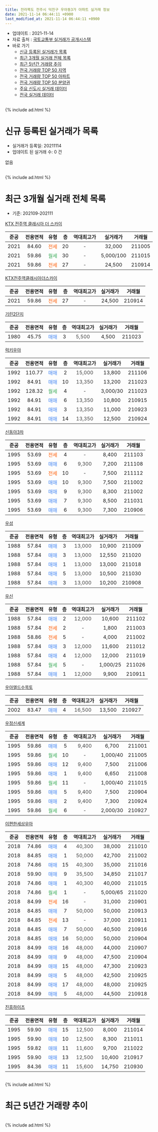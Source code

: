 ```yaml
---
title: 전라북도 전주시 덕진구 우아동3가 아파트 실거래 정보
date: 2021-11-14 06:44:11 +0900
last_modified_at: 2021-11-14 06:44:11 +0900
---
```


* 업데이트 : 2021-11-14
* 자료 출처 : [국토교통부 실거래가 공개시스템](http://rt.molit.go.kr)
* 바로 가기
    * [신규 등록된 실거래가 목록](#신규-등록된-실거래가-목록)
    * [최근 3개월 실거래 전체 목록](#최근-3개월-실거래-전체-목록)
    * [최근 5년간 거래량 추이](#최근-5년간-거래량-추이)
    * [전국 거래량 TOP 50 지역](https://inasie.github.io/apt-trade-info/최근-3개월-전국에서-가장-거래가-많이-발생한-지역)
    * [전국 거래량 TOP 50 아파트](https://inasie.github.io/apt-trade-info/최근-3개월-전국에서-가장-거래가-많이-발생한-아파트)
    * [전국 거래량 TOP 50 분양권](https://inasie.github.io/apt-trade-info/최근-3개월-전국에서-가장-거래가-많이-발생한-분양권)
    * [주요 신도시 실거래 데이터](https://inasie.github.io/apt-trade-info/주요-신도시)
    * [전국 실거래 데이터](https://inasie.github.io/apt-trade-info/전국)
<br>
{% include ad.html %}
<br>

# 신규 등록된 실거래가 목록
* 실거래가 등록일: 20211114
* 업데이트 된 실거래 수: 0 건

없음

<br>
{% include ad.html %}
<br>

# 최근 3개월 실거래 전체 목록
* 기준: 202109-202111


[KTX 전주역 클래시아 더 스카이](https://search.naver.com/search.naver?query=%EC%A0%84%EB%9D%BC%EB%B6%81%EB%8F%84+%EC%A0%84%EC%A3%BC%EC%8B%9C+%EB%8D%95%EC%A7%84%EA%B5%AC+%EC%9A%B0%EC%95%84%EB%8F%993%EA%B0%80+KTX+%EC%A0%84%EC%A3%BC%EC%97%AD+%ED%81%B4%EB%9E%98%EC%8B%9C%EC%95%84+%EB%8D%94+%EC%8A%A4%EC%B9%B4%EC%9D%B4)

|준공|전용면적|유형|층|역대최고가|실거래가|거래월|
|:---:|:---:|:---:|:---:|:---:|:---:|:---:|
|2021|84.60|<span style="color:#ff5a00">전세</span>|20|<span style="color:#444444">-</span>|32,000|211005|
|2021|59.86|<span style="color:#34a853">월세</span>|30|<span style="color:#444444">-</span>|5,000/100|211015|
|2021|59.86|<span style="color:#ff5a00">전세</span>|27|<span style="color:#444444">-</span>|24,500|210914|

[KTX전주역클래시아더스카이](https://search.naver.com/search.naver?query=%EC%A0%84%EB%9D%BC%EB%B6%81%EB%8F%84+%EC%A0%84%EC%A3%BC%EC%8B%9C+%EB%8D%95%EC%A7%84%EA%B5%AC+%EC%9A%B0%EC%95%84%EB%8F%993%EA%B0%80+KTX%EC%A0%84%EC%A3%BC%EC%97%AD%ED%81%B4%EB%9E%98%EC%8B%9C%EC%95%84%EB%8D%94%EC%8A%A4%EC%B9%B4%EC%9D%B4)

|준공|전용면적|유형|층|역대최고가|실거래가|거래월|
|:---:|:---:|:---:|:---:|:---:|:---:|:---:|
|2021|59.86|<span style="color:#ff5a00">전세</span>|27|<span style="color:#444444">-</span>|24,500|210914|

[기린2단지](https://search.naver.com/search.naver?query=%EC%A0%84%EB%9D%BC%EB%B6%81%EB%8F%84+%EC%A0%84%EC%A3%BC%EC%8B%9C+%EB%8D%95%EC%A7%84%EA%B5%AC+%EC%9A%B0%EC%95%84%EB%8F%993%EA%B0%80+%EA%B8%B0%EB%A6%B02%EB%8B%A8%EC%A7%80)

|준공|전용면적|유형|층|역대최고가|실거래가|거래월|
|:---:|:---:|:---:|:---:|:---:|:---:|:---:|
|1980|45.75|<span style="color:#4285f3">매매</span>|3|<span style="color:#444444">5,500</span>|4,500|211023|

[럭키우아](https://search.naver.com/search.naver?query=%EC%A0%84%EB%9D%BC%EB%B6%81%EB%8F%84+%EC%A0%84%EC%A3%BC%EC%8B%9C+%EB%8D%95%EC%A7%84%EA%B5%AC+%EC%9A%B0%EC%95%84%EB%8F%993%EA%B0%80+%EB%9F%AD%ED%82%A4%EC%9A%B0%EC%95%84)

|준공|전용면적|유형|층|역대최고가|실거래가|거래월|
|:---:|:---:|:---:|:---:|:---:|:---:|:---:|
|1992|110.77|<span style="color:#4285f3">매매</span>|2|<span style="color:#444444">15,000</span>|13,800|211106|
|1992|84.91|<span style="color:#4285f3">매매</span>|10|<span style="color:#444444">13,350</span>|13,200|211023|
|1992|128.32|<span style="color:#34a853">월세</span>|4|<span style="color:#444444">-</span>|3,000/30|211023|
|1992|84.91|<span style="color:#4285f3">매매</span>|6|<span style="color:#444444">13,350</span>|10,800|210915|
|1992|84.91|<span style="color:#4285f3">매매</span>|3|<span style="color:#444444">13,350</span>|11,000|210923|
|1992|84.91|<span style="color:#4285f3">매매</span>|14|<span style="color:#444444">13,350</span>|12,500|210924|

[신동아3차](https://search.naver.com/search.naver?query=%EC%A0%84%EB%9D%BC%EB%B6%81%EB%8F%84+%EC%A0%84%EC%A3%BC%EC%8B%9C+%EB%8D%95%EC%A7%84%EA%B5%AC+%EC%9A%B0%EC%95%84%EB%8F%993%EA%B0%80+%EC%8B%A0%EB%8F%99%EC%95%843%EC%B0%A8)

|준공|전용면적|유형|층|역대최고가|실거래가|거래월|
|:---:|:---:|:---:|:---:|:---:|:---:|:---:|
|1995|53.69|<span style="color:#ff5a00">전세</span>|4|<span style="color:#444444">-</span>|8,400|211103|
|1995|53.69|<span style="color:#4285f3">매매</span>|6|<span style="color:#444444">9,300</span>|7,200|211108|
|1995|53.69|<span style="color:#ff5a00">전세</span>|10|<span style="color:#444444">-</span>|7,500|211112|
|1995|53.69|<span style="color:#4285f3">매매</span>|10|<span style="color:#444444">9,300</span>|7,500|211002|
|1995|53.69|<span style="color:#4285f3">매매</span>|9|<span style="color:#444444">9,300</span>|8,300|211002|
|1995|53.69|<span style="color:#4285f3">매매</span>|7|<span style="color:#444444">9,300</span>|8,500|211031|
|1995|53.69|<span style="color:#4285f3">매매</span>|6|<span style="color:#444444">9,300</span>|7,300|210906|

[우성](https://search.naver.com/search.naver?query=%EC%A0%84%EB%9D%BC%EB%B6%81%EB%8F%84+%EC%A0%84%EC%A3%BC%EC%8B%9C+%EB%8D%95%EC%A7%84%EA%B5%AC+%EC%9A%B0%EC%95%84%EB%8F%993%EA%B0%80+%EC%9A%B0%EC%84%B1)

|준공|전용면적|유형|층|역대최고가|실거래가|거래월|
|:---:|:---:|:---:|:---:|:---:|:---:|:---:|
|1988|57.84|<span style="color:#4285f3">매매</span>|3|<span style="color:#444444">13,000</span>|10,900|211009|
|1988|57.84|<span style="color:#4285f3">매매</span>|3|<span style="color:#444444">13,000</span>|12,550|211020|
|1988|57.84|<span style="color:#4285f3">매매</span>|1|<span style="color:#444444">13,000</span>|13,000|211018|
|1988|57.84|<span style="color:#4285f3">매매</span>|5|<span style="color:#444444">13,000</span>|10,500|211030|
|1988|57.84|<span style="color:#4285f3">매매</span>|3|<span style="color:#444444">13,000</span>|10,200|210908|

[우신](https://search.naver.com/search.naver?query=%EC%A0%84%EB%9D%BC%EB%B6%81%EB%8F%84+%EC%A0%84%EC%A3%BC%EC%8B%9C+%EB%8D%95%EC%A7%84%EA%B5%AC+%EC%9A%B0%EC%95%84%EB%8F%993%EA%B0%80+%EC%9A%B0%EC%8B%A0)

|준공|전용면적|유형|층|역대최고가|실거래가|거래월|
|:---:|:---:|:---:|:---:|:---:|:---:|:---:|
|1988|57.84|<span style="color:#4285f3">매매</span>|2|<span style="color:#444444">12,000</span>|10,600|211102|
|1988|57.84|<span style="color:#ff5a00">전세</span>|2|<span style="color:#444444">-</span>|1,800|211003|
|1988|58.86|<span style="color:#ff5a00">전세</span>|5|<span style="color:#444444">-</span>|4,000|211002|
|1988|57.84|<span style="color:#4285f3">매매</span>|3|<span style="color:#444444">12,000</span>|11,600|211012|
|1988|57.84|<span style="color:#4285f3">매매</span>|4|<span style="color:#444444">12,000</span>|12,000|211019|
|1988|57.84|<span style="color:#34a853">월세</span>|5|<span style="color:#444444">-</span>|1,000/25|211026|
|1988|57.84|<span style="color:#4285f3">매매</span>|1|<span style="color:#444444">12,000</span>|9,900|210911|

[우아엘드수목토](https://search.naver.com/search.naver?query=%EC%A0%84%EB%9D%BC%EB%B6%81%EB%8F%84+%EC%A0%84%EC%A3%BC%EC%8B%9C+%EB%8D%95%EC%A7%84%EA%B5%AC+%EC%9A%B0%EC%95%84%EB%8F%993%EA%B0%80+%EC%9A%B0%EC%95%84%EC%97%98%EB%93%9C%EC%88%98%EB%AA%A9%ED%86%A0)

|준공|전용면적|유형|층|역대최고가|실거래가|거래월|
|:---:|:---:|:---:|:---:|:---:|:---:|:---:|
|2002|83.47|<span style="color:#4285f3">매매</span>|4|<span style="color:#444444">16,500</span>|13,500|210927|

[우정신세계](https://search.naver.com/search.naver?query=%EC%A0%84%EB%9D%BC%EB%B6%81%EB%8F%84+%EC%A0%84%EC%A3%BC%EC%8B%9C+%EB%8D%95%EC%A7%84%EA%B5%AC+%EC%9A%B0%EC%95%84%EB%8F%993%EA%B0%80+%EC%9A%B0%EC%A0%95%EC%8B%A0%EC%84%B8%EA%B3%84)

|준공|전용면적|유형|층|역대최고가|실거래가|거래월|
|:---:|:---:|:---:|:---:|:---:|:---:|:---:|
|1995|59.86|<span style="color:#4285f3">매매</span>|5|<span style="color:#444444">9,400</span>|6,700|211001|
|1995|59.86|<span style="color:#34a853">월세</span>|10|<span style="color:#444444">-</span>|1,000/40|211005|
|1995|59.86|<span style="color:#4285f3">매매</span>|12|<span style="color:#444444">9,400</span>|7,500|211006|
|1995|59.86|<span style="color:#4285f3">매매</span>|1|<span style="color:#444444">9,400</span>|6,650|211008|
|1995|59.86|<span style="color:#34a853">월세</span>|11|<span style="color:#444444">-</span>|1,000/40|211015|
|1995|59.86|<span style="color:#4285f3">매매</span>|5|<span style="color:#444444">9,400</span>|7,500|210904|
|1995|59.86|<span style="color:#4285f3">매매</span>|2|<span style="color:#444444">9,400</span>|7,300|210924|
|1995|59.86|<span style="color:#34a853">월세</span>|6|<span style="color:#444444">-</span>|2,000/30|210927|

[이편한세상우아](https://search.naver.com/search.naver?query=%EC%A0%84%EB%9D%BC%EB%B6%81%EB%8F%84+%EC%A0%84%EC%A3%BC%EC%8B%9C+%EB%8D%95%EC%A7%84%EA%B5%AC+%EC%9A%B0%EC%95%84%EB%8F%993%EA%B0%80+%EC%9D%B4%ED%8E%B8%ED%95%9C%EC%84%B8%EC%83%81%EC%9A%B0%EC%95%84)

|준공|전용면적|유형|층|역대최고가|실거래가|거래월|
|:---:|:---:|:---:|:---:|:---:|:---:|:---:|
|2018|74.86|<span style="color:#4285f3">매매</span>|4|<span style="color:#444444">40,300</span>|38,000|211010|
|2018|84.85|<span style="color:#4285f3">매매</span>|1|<span style="color:#444444">50,000</span>|42,700|211002|
|2018|74.86|<span style="color:#4285f3">매매</span>|15|<span style="color:#444444">40,300</span>|35,000|211016|
|2018|59.90|<span style="color:#4285f3">매매</span>|9|<span style="color:#444444">35,500</span>|34,850|211017|
|2018|74.86|<span style="color:#4285f3">매매</span>|1|<span style="color:#444444">40,300</span>|40,000|211015|
|2018|74.86|<span style="color:#34a853">월세</span>|1|<span style="color:#444444">-</span>|5,000/65|211020|
|2018|84.99|<span style="color:#ff5a00">전세</span>|16|<span style="color:#444444">-</span>|31,000|210901|
|2018|84.85|<span style="color:#4285f3">매매</span>|7|<span style="color:#444444">50,000</span>|50,000|210913|
|2018|84.85|<span style="color:#ff5a00">전세</span>|13|<span style="color:#444444">-</span>|37,000|210911|
|2018|84.85|<span style="color:#4285f3">매매</span>|7|<span style="color:#444444">50,000</span>|40,500|210916|
|2018|84.85|<span style="color:#4285f3">매매</span>|16|<span style="color:#444444">50,000</span>|50,000|210904|
|2018|84.99|<span style="color:#4285f3">매매</span>|16|<span style="color:#444444">48,000</span>|44,000|210907|
|2018|84.99|<span style="color:#4285f3">매매</span>|9|<span style="color:#444444">48,000</span>|47,500|210904|
|2018|84.99|<span style="color:#4285f3">매매</span>|15|<span style="color:#444444">48,000</span>|47,300|210923|
|2018|84.99|<span style="color:#4285f3">매매</span>|5|<span style="color:#444444">48,000</span>|42,500|210925|
|2018|84.99|<span style="color:#4285f3">매매</span>|17|<span style="color:#444444">48,000</span>|48,000|210925|
|2018|84.99|<span style="color:#4285f3">매매</span>|5|<span style="color:#444444">48,000</span>|44,500|210918|


<script async src="//pagead2.googlesyndication.com/pagead/js/adsbygoogle.js"></script>
<!-- 기본 -->
<ins class="adsbygoogle"
     style="display:block"
     data-ad-client="ca-pub-2446590836940007"
     data-ad-slot="1659523306"
     data-ad-format="auto"
     data-full-width-responsive="true"></ins>
<script>
(adsbygoogle = window.adsbygoogle || []).push({});
</script>


[진흥하이츠](https://search.naver.com/search.naver?query=%EC%A0%84%EB%9D%BC%EB%B6%81%EB%8F%84+%EC%A0%84%EC%A3%BC%EC%8B%9C+%EB%8D%95%EC%A7%84%EA%B5%AC+%EC%9A%B0%EC%95%84%EB%8F%993%EA%B0%80+%EC%A7%84%ED%9D%A5%ED%95%98%EC%9D%B4%EC%B8%A0)

|준공|전용면적|유형|층|역대최고가|실거래가|거래월|
|:---:|:---:|:---:|:---:|:---:|:---:|:---:|
|1995|59.90|<span style="color:#4285f3">매매</span>|15|<span style="color:#444444">12,500</span>|8,000|211014|
|1995|59.90|<span style="color:#4285f3">매매</span>|10|<span style="color:#444444">12,500</span>|8,300|211011|
|1995|59.82|<span style="color:#4285f3">매매</span>|11|<span style="color:#444444">11,600</span>|9,700|211022|
|1995|59.90|<span style="color:#4285f3">매매</span>|13|<span style="color:#444444">12,500</span>|10,400|210917|
|1995|84.36|<span style="color:#4285f3">매매</span>|11|<span style="color:#444444">15,600</span>|14,750|210930|


<br>
{% include ad.html %}
<br>

# 최근 5년간 거래량 추이


<div style="width:100%;">
    <canvas id="deal_progress" height="200"></canvas>
</div>

<script>
new Chart(document.getElementById("deal_progress"), {
    type: 'line',
    data: {
        labels: ['201611','201612','201701','201702','201703','201704','201705','201706','201707','201708','201709','201710','201711','201712','201801','201802','201803','201804','201805','201806','201807','201808','201809','201810','201811','201812','201901','201902','201903','201904','201905','201906','201907','201908','201909','201910','201911','201912','202001','202002','202003','202004','202005','202006','202007','202008','202009','202010','202011','202012','202101','202102','202103','202104','202105','202106','202107','202108','202109','202110','202111'],
        datasets: [{
            label: '매매',
            pointRadius: 1,
            data: [10, 11, 11, 28, 33, 16, 22, 17, 16, 17, 18, 17, 10, 11, 30, 25, 24, 25, 22, 34, 21, 26, 14, 19, 25, 20, 33, 29, 26, 16, 48, 23, 31, 18, 16, 21, 23, 55, 48, 58, 40, 40, 52, 54, 24, 40, 36, 42, 73, 59, 33, 31, 24, 53, 85, 38, 21, 27, 20, 22, 3],
            borderColor: "rgba(255, 201, 14, 1)",
            backgroundColor: "rgba(255, 201, 14, 0.5)",
            fill: false,
            lineTension: 0
        },{
            label: '전월세',
            pointRadius: 1,
            data: [5, 2, 7, 6, 3, 11, 4, 12, 4, 4, 6, 4, 6, 6, 5, 4, 10, 4, 8, 8, 6, 5, 4, 6, 1, 5, 7, 13, 23, 19, 18, 8, 11, 14, 7, 11, 6, 6, 7, 5, 8, 8, 5, 3, 8, 5, 12, 3, 7, 7, 11, 14, 21, 23, 41, 9, 12, 18, 5, 9, 2],
            borderColor: "rgba(0, 141, 185, 1)",
            backgroundColor: "rgba(0, 141, 185, 0.5)",
            fill: false,
            lineTension: 0
        }
        ]
    },
    options: {
        responsive: true,
        title: {
            display: false
        },
        tooltips: {
            mode: 'index',
            intersect: false
        },
        hover: {
            mode: 'nearest',
            intersect: true
        },
        scales: {
            xAxes: [{
                display: true,
                scaleLabel: {
                    display: true,
                    labelString: '년/월'
                }
            }],
            yAxes: [{
                display: true,
                ticks: {
                    suggestedMin: 0,
                },
                scaleLabel: {
                    display: true,
                    labelString: '실거래 수'
                }
            }]
        }
    }
});

</script>


<br>
{% include ad.html %}
<br>

